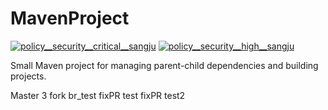 # MavenProject
<!-- BADGES START -->
 <a href="" target="_blank"><img src="https://img.shields.io/badge/policy__security__critical__sangju-1-880808?labelColor=000" alt="policy__security__critical__sangju"></a> <a href="" target="_blank"><img src="https://img.shields.io/badge/policy__security__high__sangju-1-D2042D?labelColor=000" alt="policy__security__high__sangju"></a><!-- BADGES END -->


Small Maven project for managing parent-child dependencies and building projects.


Master 3
fork br_test
fixPR test
fixPR test2
